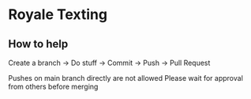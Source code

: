 # Royale Texting

## How to help

Create a branch -> Do stuff -> Commit -> Push -> Pull Request

Pushes on main branch directly are not allowed
Please wait for approval from others before merging